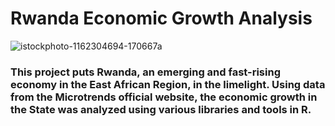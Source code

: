 # Rwanda Economic Growth Analysis
![istockphoto-1162304694-170667a](https://github.com/InnocentNovart/Rwanda_Economic_Growth_Analysis/assets/119023979/480f571f-69cd-4149-9bd2-c9e37fab0a9d)

### This project puts Rwanda, an emerging and fast-rising economy in the East African Region, in the limelight. Using data from the Microtrends official website, the economic growth in the State was analyzed using various libraries and tools in R.
